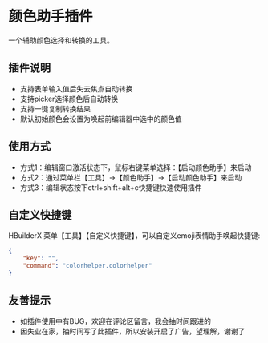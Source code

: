 # 颜色助手插件

一个辅助颜色选择和转换的工具。

## 插件说明

* 支持表单输入值后失去焦点自动转换
* 支持picker选择颜色后自动转换
* 支持一键复制转换结果
* 默认初始颜色会设置为唤起前编辑器中选中的颜色值


## 使用方式

* 方式1：编辑窗口激活状态下，鼠标右键菜单选择：【启动颜色助手】来启动
* 方式2：通过菜单栏【工具】->【颜色助手】->【启动颜色助手】来启动
* 方式3：编辑状态按下ctrl+shift+alt+c快捷键快速使用插件

## 自定义快捷键

HBuilderX 菜单【工具】【自定义快捷键】，可以自定义emoji表情助手唤起快捷键:

```json
{
    "key": "",
    "command": "colorhelper.colorhelper"
}
```

## 友善提示

* 如插件使用中有BUG，欢迎在评论区留言，我会抽时间跟进的
* 因失业在家，抽时间写了此插件，所以安装开启了广告，望理解，谢谢了

